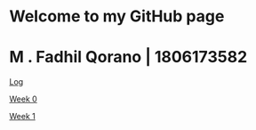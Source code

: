 # Welcome to my GitHub page

# M . Fadhil Qorano | 1806173582

[Log](https://github.com/anowanggai/os202/blob/master/TXT/mylog.txt)

[Week 0](https://github.com/anowanggai/os202/blob/master/w00.md) 

[Week 1](https://github.com/anowanggai/os202/blob/master/w01.md)

